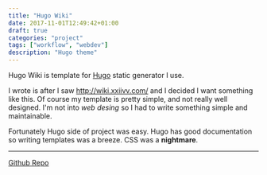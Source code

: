 ```yaml
---
title: "Hugo Wiki"
date: 2017-11-01T12:49:42+01:00
draft: true
categories: "project"
tags: ["workflow", "webdev"]
description: "Hugo theme"
---
```


Hugo Wiki is template for [Hugo](https://gohugo.io/) static generator I use.

I wrote is after I saw http://wiki.xxiivv.com/ and I decided I want something like this.
Of course my template is pretty simple, and not really well designed. I'm not into *web desing* so
I had to write something simple and maintainable.

Fortunately Hugo side of project was easy. Hugo has good documentation so writing templates was a breeze.
CSS was a **nightmare**.

---
[Github Repo](https://github.com/TeddyDD/hugo-wiki)
